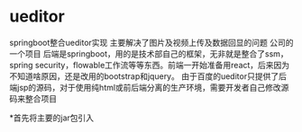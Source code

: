 # ueditor
springboot整合ueditor实现 主要解决了图片及视频上传及数据回显的问题
公司的一个项目  后端是springboot，用的是技术部自己的框架，无非就是整合了ssm，spring security，flowable工作流等等东西。前端一开始准备用react，后来因为不知道啥原因，还是改用的bootstrap和jquery。
由于百度的ueditor只提供了后端jsp的源码，对于使用纯html或前后端分离的生产环境，需要开发者自己修改源码来整合项目

*首先将主要的jar包引入
